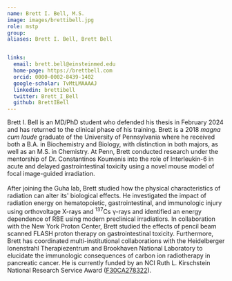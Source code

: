 ```yaml
---
name: Brett I. Bell, M.S.
image: images/brettibell.jpg
role: mstp 
group: 
aliases: Brett I. Bell, Brett Bell


links:
  email: brett.bell@einsteinmed.edu 
  home-page: https://brettbell.com
  orcid: 0000-0002-8439-1402
  google-scholar: TvMtLMAAAAJ
  linkedin: brettibell
  twitter: Brett_I_Bell
  github: BrettIBell
---
```


Brett I. Bell is an MD/PhD student who defended his thesis in February 2024 and has returned to the clinical phase of his training. Brett is a 2018 <i>magna cum laude </i> graduate of the University of Pennsylvania where he received both a B.A. in Biochemistry and Biology, with distinction in both majors, as well as an M.S. in Chemistry. At Penn, Brett conducted research under the mentorship of Dr. Constantinos Koumenis into the role of Interleukin-6 in acute and delayed gastrointestinal toxicity using a novel mouse model of focal image-guided irradiation. <br> <br>
After joining the Guha lab, Brett studied how the physical characteristics of radiation can alter its' biological effects. He investigated the impact of radiation energy on hematopoietic, gastrointestinal, and immunologic injury using orthovoltage X-rays and <sup>137</sup>Cs γ-rays and identified an energy dependence of RBE using modern preclinical irradiatiors. In collaboration with the New York Proton Center, Brett studied the effects of pencil beam scanned FLASH proton therapy on gastrointestinal toxicity. Furthermore, Brett has coordinated multi-institutional collaborations with the Heidelberger Ionenstrahl Therapiezentrum and Brookhaven National Laboratory to elucidate the immunologic consequences of carbon ion radiotherapy in pancreatic cancer. He is currently funded by an NCI Ruth L. Kirschstein National Research Service Award (<a href="https://reporter.nih.gov/search/kMBNhyAn4USkCjOfvM2qrA/project-details/10751872">F30CA278322</a>).
